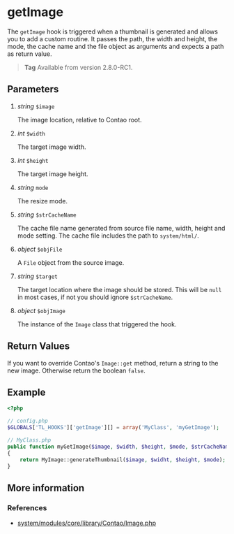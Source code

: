 # getImage

The `getImage` hook is triggered when a thumbnail is generated and allows you to
add a custom routine. It passes the path, the width and height, the mode, the
cache name and the file object as arguments and expects a path as return value.

> **Tag** Available from version 2.8.0-RC1.


## Parameters

1. *string* `$image`

    The image location, relative to Contao root.

2. *int* `$width`

    The target image width.

3. *int* `$height`

    The target image height.
    
4. *string* `mode`

    The resize mode.

5. *string* `$strCacheName`

    The cache file name generated from source file name, width, height and mode
    setting. The cache file includes the path to `system/html/`.

6. *object* `$objFile`

    A `File` object from the source image.

7. *string* `$target`

    The target location where the image should be stored. This will be `null` in
    most cases, if not you should ignore `$strCacheName`.

8. *object* `$objImage`
 
    The instance of the `Image` class that triggered the hook.


## Return Values

If you want to override Contao's `Image::get` method, return a string to the new image. 
Otherwise return the boolean `false`.


## Example

```php
<?php

// config.php
$GLOBALS['TL_HOOKS']['getImage'][] = array('MyClass', 'myGetImage');

// MyClass.php
public function myGetImage($image, $width, $height, $mode, $strCacheName, $objFile, $target, $objImage)
{
    return MyImage::generateThumbnail($image, $widht, $height, $mode);
}
```


## More information


### References

- [system/modules/core/library/Contao/Image.php](https://github.com/contao/core/blob/3.5.0/system/modules/core/library/Contao/Image.php#L477-L490)
